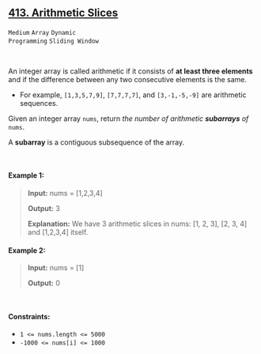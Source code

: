 ## [413. Arithmetic Slices](https://leetcode.com/problems/arithmetic-slices)

<code>Medium</code> <code>Array</code> <code>Dynamic Programming</code> <code>Sliding Window</code>

<br>

An integer array is called arithmetic if it consists of __at least three elements__ and if the difference between any two consecutive elements is the same.

- For example, <code>[1,3,5,7,9]</code>, <code>[7,7,7,7]</code>, and <code>[3,-1,-5,-9]</code> are arithmetic sequences.

Given an integer array <code>nums</code>, return *the number of arithmetic __subarrays__ of* <code>nums</code>.

A __subarray__ is a contiguous subsequence of the array.

<br>

#### Example 1:

> __Input:__ nums = [1,2,3,4]
> 
> __Output:__ 3
> 
> __Explanation:__ We have 3 arithmetic slices in nums: [1, 2, 3], [2, 3, 4] and [1,2,3,4] itself. 

#### Example 2:

> __Input:__ nums = [1]
> 
> __Output:__ 0
 
<br>

#### Constraints:

- <code>1 <= nums.length <= 5000</code>
- <code>-1000 <= nums[i] <= 1000</code>
